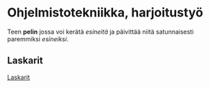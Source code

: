 # Ohjelmistotekniikka, harjoitustyö

Teen **pelin** jossa voi kerätä *esineitä* ja päivittää niitä satunnaisesti paremmiksi *esineiksi*.  

## Laskarit

[Laskarit](https://github.com/Joni23452/ot-harjoitustyo/tree/72ab5df76e058dcd6d9190e6253a047c6f63d672/laskarit) 
